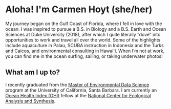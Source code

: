 # Aloha! I'm Carmen Hoyt (she/her)

My journey began on the Gulf Coast of Florida, where I fell in love with the ocean. I was inspired to pursue a B.S. in Biology and a B.S. Earth and Ocean Sciences at Duke University (2018), after which I quite literally “dove” into opportunities to work and travel all over the world. Some of the highlights include aquaculture in Palau, SCUBA instruction in Indonesia and the Turks and Caicos, and environmental consulting in Hawai'i. When I’m not at work, you can find me in the ocean surfing, sailing, or taking underwater photos!

## What am I up to?

I recently graduated from the [Master of Environmental Data Science](https://bren.ucsb.edu/masters-programs/master-environmental-data-science) program at the University of California, Santa Barbara. I am currently an [Ocean Health Index (OHI)]([https://github.com/OHI-Science](https://oceanhealthindex.org/)) fellow at the [National Center for Ecological Analysis and Synthesis](https://www.nceas.ucsb.edu/).

<!--
**ceh58/ceh58** is a ✨ _special_ ✨ repository because its `README.md` (this file) appears on your GitHub profile.

Here are some ideas to get you started:

- 🔭 I’m currently working on ...
- 🌱 I’m currently learning ...
- 👯 I’m looking to collaborate on ...
- 🤔 I’m looking for help with ...
- 💬 Ask me about ...
- 📫 How to reach me: ...
- 😄 Pronouns: ...
- ⚡ Fun fact: ...
-->
